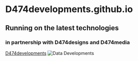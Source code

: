 # D474developments.github.io

## Running on the latest technologies

### in partnership with D474designs and D474media

[D474developments](https://D474developments.github.io/)
![Data Developments](https://i.imgur.com/vSA2Xl9.png?1#gh-dark-mode-only)

